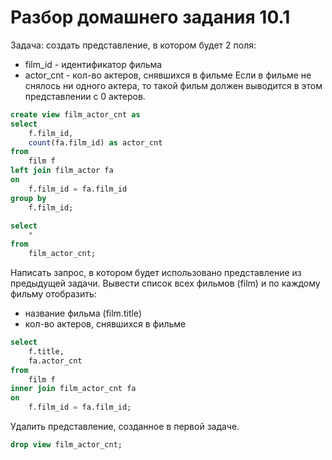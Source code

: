 # Разбор домашнего задания 10.1
Задача: создать представление, в котором будет 2 поля:
- film_id - идентификатор фильма
- actor_cnt - кол-во актеров, снявшихся в фильме
Если в фильме не снялось ни одного актера, то такой фильм должен выводится в этом представлении с 0 актеров.
```sql
create view film_actor_cnt as
select
	f.film_id,
	count(fa.film_id) as actor_cnt
from
	film f
left join film_actor fa 
on
	f.film_id = fa.film_id
group by
	f.film_id;
```
```sql
select
	*
from
	film_actor_cnt;
```
Написать запрос, в котором будет использовано представление из предыдущей задачи. Вывести список всех фильмов (film) и по каждому фильму отобразить:
- название фильма (film.title)
- кол-во актеров, снявшихся в фильме
```sql
select
	f.title,
	fa.actor_cnt
from
	film f
inner join film_actor_cnt fa
on
	f.film_id = fa.film_id;
```
Удалить представление, созданное в первой задаче.
```sql
drop view film_actor_cnt;
```


